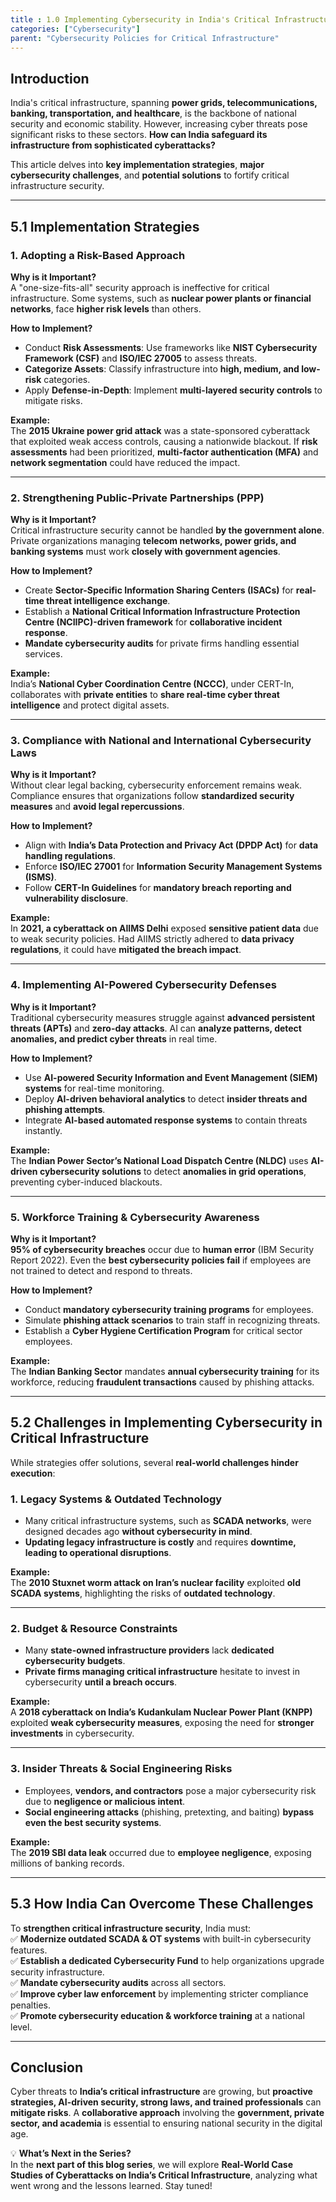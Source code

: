 ```yaml
---
title : 1.0 Implementing Cybersecurity in India's Critical Infrastructure: Strategies, Challenges, and Solutions
categories: ["Cybersecurity"]
parent: "Cybersecurity Policies for Critical Infrastructure"
---
```


## Introduction  
India's critical infrastructure, spanning **power grids, telecommunications, banking, transportation, and healthcare**, is the backbone of national security and economic stability. However, increasing cyber threats pose significant risks to these sectors. **How can India safeguard its infrastructure from sophisticated cyberattacks?**  

This article delves into **key implementation strategies**, **major cybersecurity challenges**, and **potential solutions** to fortify critical infrastructure security.  

---

## 5.1 Implementation Strategies  

### 1. Adopting a Risk-Based Approach  

**Why is it Important?**  
A "one-size-fits-all" security approach is ineffective for critical infrastructure. Some systems, such as **nuclear power plants or financial networks**, face **higher risk levels** than others.  

**How to Implement?**  
- Conduct **Risk Assessments**: Use frameworks like **NIST Cybersecurity Framework (CSF)** and **ISO/IEC 27005** to assess threats.  
- **Categorize Assets**: Classify infrastructure into **high, medium, and low-risk** categories.  
- Apply **Defense-in-Depth**: Implement **multi-layered security controls** to mitigate risks.  

**Example:**  
The **2015 Ukraine power grid attack** was a state-sponsored cyberattack that exploited weak access controls, causing a nationwide blackout. If **risk assessments** had been prioritized, **multi-factor authentication (MFA)** and **network segmentation** could have reduced the impact.  

---

### 2. Strengthening Public-Private Partnerships (PPP)  

**Why is it Important?**  
Critical infrastructure security cannot be handled **by the government alone**. Private organizations managing **telecom networks, power grids, and banking systems** must work **closely with government agencies**.  

**How to Implement?**  
- Create **Sector-Specific Information Sharing Centers (ISACs)** for **real-time threat intelligence exchange**.  
- Establish a **National Critical Information Infrastructure Protection Centre (NCIIPC)-driven framework** for **collaborative incident response**.  
- **Mandate cybersecurity audits** for private firms handling essential services.  

**Example:**  
India’s **National Cyber Coordination Centre (NCCC)**, under CERT-In, collaborates with **private entities** to **share real-time cyber threat intelligence** and protect digital assets.  

---

### 3. Compliance with National and International Cybersecurity Laws  

**Why is it Important?**  
Without clear legal backing, cybersecurity enforcement remains weak. Compliance ensures that organizations follow **standardized security measures** and **avoid legal repercussions**.  

**How to Implement?**  
- Align with **India’s Data Protection and Privacy Act (DPDP Act)** for **data handling regulations**.  
- Enforce **ISO/IEC 27001** for **Information Security Management Systems (ISMS)**.  
- Follow **CERT-In Guidelines** for **mandatory breach reporting and vulnerability disclosure**.  

**Example:**  
In **2021, a cyberattack on AIIMS Delhi** exposed **sensitive patient data** due to weak security policies. Had AIIMS strictly adhered to **data privacy regulations**, it could have **mitigated the breach impact**.  

---

### 4. Implementing AI-Powered Cybersecurity Defenses  

**Why is it Important?**  
Traditional cybersecurity measures struggle against **advanced persistent threats (APTs)** and **zero-day attacks**. AI can **analyze patterns, detect anomalies, and predict cyber threats** in real time.  

**How to Implement?**  
- Use **AI-powered Security Information and Event Management (SIEM) systems** for real-time monitoring.  
- Deploy **AI-driven behavioral analytics** to detect **insider threats and phishing attempts**.  
- Integrate **AI-based automated response systems** to contain threats instantly.  

**Example:**  
The **Indian Power Sector’s National Load Dispatch Centre (NLDC)** uses **AI-driven cybersecurity solutions** to detect **anomalies in grid operations**, preventing cyber-induced blackouts.  

---

### 5. Workforce Training & Cybersecurity Awareness  

**Why is it Important?**  
**95% of cybersecurity breaches** occur due to **human error** (IBM Security Report 2022). Even the **best cybersecurity policies fail** if employees are not trained to detect and respond to threats.  

**How to Implement?**  
- Conduct **mandatory cybersecurity training programs** for employees.  
- Simulate **phishing attack scenarios** to train staff in recognizing threats.  
- Establish a **Cyber Hygiene Certification Program** for critical sector employees.  

**Example:**  
The **Indian Banking Sector** mandates **annual cybersecurity training** for its workforce, reducing **fraudulent transactions** caused by phishing attacks.  

---

## 5.2 Challenges in Implementing Cybersecurity in Critical Infrastructure  

While strategies offer solutions, several **real-world challenges hinder execution**:  

### 1. Legacy Systems & Outdated Technology  
- Many critical infrastructure systems, such as **SCADA networks**, were designed decades ago **without cybersecurity in mind**.  
- **Updating legacy infrastructure is costly** and requires **downtime, leading to operational disruptions**.  

**Example:**  
The **2010 Stuxnet worm attack on Iran’s nuclear facility** exploited **old SCADA systems**, highlighting the risks of **outdated technology**.  

---

### 2. Budget & Resource Constraints  
- Many **state-owned infrastructure providers** lack **dedicated cybersecurity budgets**.  
- **Private firms managing critical infrastructure** hesitate to invest in cybersecurity **until a breach occurs**.  

**Example:**  
A **2018 cyberattack on India’s Kudankulam Nuclear Power Plant (KNPP)** exploited **weak cybersecurity measures**, exposing the need for **stronger investments** in cybersecurity.  

---

### 3. Insider Threats & Social Engineering Risks  
- Employees, **vendors, and contractors** pose a major cybersecurity risk due to **negligence or malicious intent**.  
- **Social engineering attacks** (phishing, pretexting, and baiting) **bypass even the best security systems**.  

**Example:**  
The **2019 SBI data leak** occurred due to **employee negligence**, exposing millions of banking records.  

---

## 5.3 How India Can Overcome These Challenges  

To **strengthen critical infrastructure security**, India must:  
✅ **Modernize outdated SCADA & OT systems** with built-in cybersecurity features.  
✅ **Establish a dedicated Cybersecurity Fund** to help organizations upgrade security infrastructure.  
✅ **Mandate cybersecurity audits** across all sectors.  
✅ **Improve cyber law enforcement** by implementing stricter compliance penalties.  
✅ **Promote cybersecurity education & workforce training** at a national level.  

---

## Conclusion  
Cyber threats to **India’s critical infrastructure** are growing, but **proactive strategies, AI-driven security, strong laws, and trained professionals** can **mitigate risks**. A **collaborative approach** involving the **government, private sector, and academia** is essential to ensuring national security in the digital age.  

💡 **What’s Next in the Series?**  
In the **next part of this blog series**, we will explore **Real-World Case Studies of Cyberattacks on India’s Critical Infrastructure**, analyzing what went wrong and the lessons learned. Stay tuned!  
